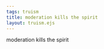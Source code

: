 ```yaml
---
tags: truism
title: moderation kills the spirit
layout: truism.ejs
---
```


moderation kills the spirit